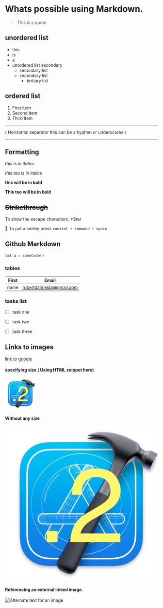 # Whats possible using Markdown.

> This is a quote


## unordered list
* this
* is
* a
* unordered list secondary
  * secondary list
  * secondary list
    * tertiary list

## ordered list
1. First item
1. Second item
1. Third item

---
( Horizontal separator this can be a hyphen or underscores )
___

## Formatting

*this is in italics*

_this too is in italics_


**this will be in bold**

__This too will be in bold__


~~Strikethrough~~
---

To show the escape characters. \*Star

🤩 To put a smiley press ``` control + command + space ```


## Github Markdown

```js
let a = someCode()
```

### tables

| First | Email |
| - | - |
| name | robertdalmeida@gmail.com |


### tasks list

* [ ] task one
* [ ] task two
* [ ] task three



## Links to images

[link to google](www.google.com)

#### specifying size ( Using HTML snippet here)
<img src="2.png" alt="drawing" width="100"/>

#### Without any size
![Local Image](2.png)

#### Referencing an external linked image.
![Alternate text for an image](https://angelusnews.com/wp-content/uploads/2019/06/DP-14936-010-scaled-e1590947902976-1024x575.jpg)
